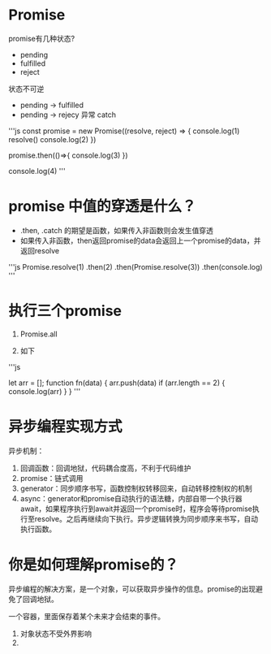 # Promise

promise有几种状态?

- pending
- fulfilled
- reject

状态不可逆
- pending -> fulfilled
- pending -> rejecy 异常 catch

'''js
const promise = new Promise((resolve, reject) => {
    console.log(1)
    resolve()
    console.log(2)
})

promise.then(()=>{
    console.log(3)
})

console.log(4)
'''

# promise 中值的穿透是什么？


- .then, .catch 的期望是函数，如果传入非函数则会发生值穿透
- 如果传入非函数，then返回promise的data会返回上一个promise的data，并返回resolve

'''js
Promise.resolve(1)
.then(2)
.then(Promise.resolve(3))
.then(console.log)
'''

# 执行三个promise

1. Promise.all

2. 如下

'''js

let arr = [];
function fn(data) {
    arr.push(data)
    if (arr.length == 2) {
        console.log(arr)
    }
}
'''

# 异步编程实现方式

异步机制：

1. 回调函数：回调地狱，代码耦合度高，不利于代码维护
2. promise：链式调用
3. generator：同步顺序书写，函数控制权转移回来，自动转移控制权的机制
4. async：generator和promise自动执行的语法糖，内部自带一个执行器 await，如果程序执行到await并返回一个promise时，程序会等待promise执行至resolve。之后再继续向下执行。异步逻辑转换为同步顺序来书写，自动执行函数。

# 你是如何理解promise的？

异步编程的解决方案，是一个对象，可以获取异步操作的信息。promise的出现避免了回调地狱。

一个容器，里面保存着某个未来才会结束的事件。

1. 对象状态不受外界影响
2. 
